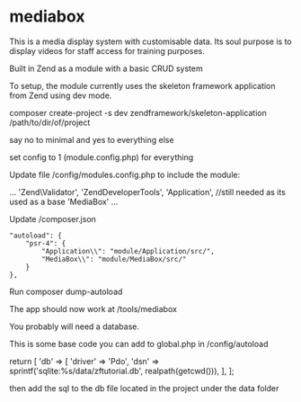 # mediabox
This is a media display system with customisable data. Its soul purpose is to display videos for staff access for training purposes.

Built in Zend as a module with a basic CRUD system


To setup, the module currently uses the skeleton framework application from Zend using dev mode.

composer create-project -s dev zendframework/skeleton-application /path/to/dir/of/project

say no to minimal and yes to everything else

set config to 1 (module.config.php) for everything

Update file /config/modules.config.php to include the module:

...
    'Zend\Validator',
    'ZendDeveloperTools',
    'Application', //still needed as its used as a base
	'MediaBox'
...

Update /composer.json

    "autoload": {
        "psr-4": {
            "Application\\": "module/Application/src/",
            "MediaBox\\": "module/MediaBox/src/"
        }
    },
	
Run composer dump-autoload

The app should now work at /tools/mediabox

You probably will need a database. 

This is some base code you can add to global.php in /config/autoload

return [
    'db' => [
        'driver' => 'Pdo',
        'dsn'    => sprintf('sqlite:%s/data/zftutorial.db', realpath(getcwd())),
    ],
];

then add the sql to the db file located in the project under the data folder